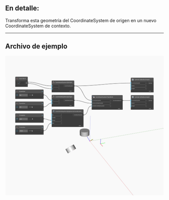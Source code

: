 <!--- Autodesk.DesignScript.Geometry.Geometry.Transform(geometry, fromCoordinateSystem, contextCoordinateSystem) --->
<!--- OC4QHO6N4KYVUT4GX3X6NKCYO22OJ6JU6DCATPIKSF4G7DF6CZJA --->
## En detalle:
Transforma esta geometría del CoordinateSystem de origen en un nuevo CoordinateSystem de contexto.
___
## Archivo de ejemplo

![Transform (fromCoordinateSystem, contextCoordinateSystem)](./OC4QHO6N4KYVUT4GX3X6NKCYO22OJ6JU6DCATPIKSF4G7DF6CZJA_img.jpg)

